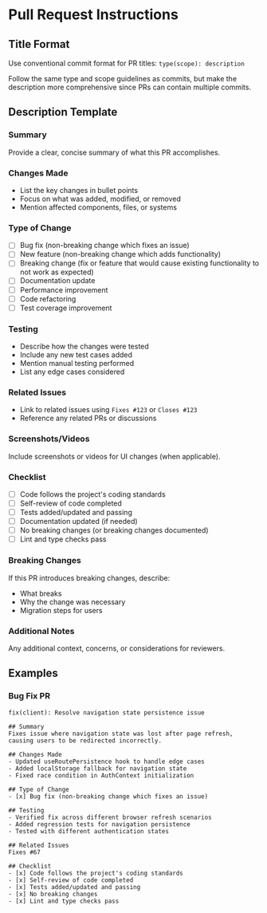 # Pull Request Instructions

## Title Format

Use conventional commit format for PR titles: `type(scope): description`

Follow the same type and scope guidelines as commits, but make the description more comprehensive since PRs can contain multiple commits.

## Description Template

### Summary

Provide a clear, concise summary of what this PR accomplishes.

### Changes Made

- List the key changes in bullet points
- Focus on what was added, modified, or removed
- Mention affected components, files, or systems

### Type of Change

- [ ] Bug fix (non-breaking change which fixes an issue)
- [ ] New feature (non-breaking change which adds functionality)
- [ ] Breaking change (fix or feature that would cause existing functionality to not work as expected)
- [ ] Documentation update
- [ ] Performance improvement
- [ ] Code refactoring
- [ ] Test coverage improvement

### Testing

- Describe how the changes were tested
- Include any new test cases added
- Mention manual testing performed
- List any edge cases considered

### Related Issues

- Link to related issues using `Fixes #123` or `Closes #123`
- Reference any related PRs or discussions

### Screenshots/Videos

Include screenshots or videos for UI changes (when applicable).

### Checklist

- [ ] Code follows the project's coding standards
- [ ] Self-review of code completed
- [ ] Tests added/updated and passing
- [ ] Documentation updated (if needed)
- [ ] No breaking changes (or breaking changes documented)
- [ ] Lint and type checks pass

### Breaking Changes

If this PR introduces breaking changes, describe:

- What breaks
- Why the change was necessary
- Migration steps for users

### Additional Notes

Any additional context, concerns, or considerations for reviewers.

## Examples

### Bug Fix PR

```
fix(client): Resolve navigation state persistence issue

## Summary
Fixes issue where navigation state was lost after page refresh, causing users to be redirected incorrectly.

## Changes Made
- Updated useRoutePersistence hook to handle edge cases
- Added localStorage fallback for navigation state
- Fixed race condition in AuthContext initialization

## Type of Change
- [x] Bug fix (non-breaking change which fixes an issue)

## Testing
- Verified fix across different browser refresh scenarios
- Added regression tests for navigation persistence
- Tested with different authentication states

## Related Issues
Fixes #67

## Checklist
- [x] Code follows the project's coding standards
- [x] Self-review of code completed
- [x] Tests added/updated and passing
- [x] No breaking changes
- [x] Lint and type checks pass
```
